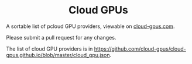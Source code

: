 <h1 align="center">Cloud GPUs</h1>

A sortable list of pcloud GPU providers, viewable on [cloud-gpus.com](https://cloud-gpus.com). 

Please submit a pull request for any changes. 

The list of cloud GPU providers is in https://github.com/cloud-gpus/cloud-gpus.github.io/blob/master/cloud_gpu.json. 
